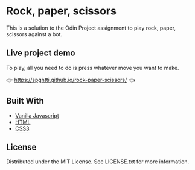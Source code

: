 # Rock, paper, scissors

This is a solution to the Odin Project assignment to play rock, paper, scissors against a bot. 

## Live project demo
To play, all you need to do is press whatever move you want to make.

:point_right: https://spghtti.github.io/rock-paper-scissors/ :point_left:

## Built With

- [Vanilla Javascript](https://developer.mozilla.org/en-US/docs/Web/JavaScript)
- [HTML](https://developer.mozilla.org/en-US/docs/Web/HTML)
- [CSS3](https://developer.mozilla.org/en-US/docs/Web/CSS)

## License

Distributed under the MIT License. See LICENSE.txt for more information.